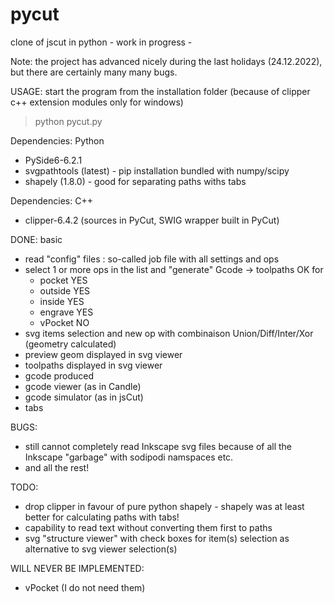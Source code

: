 # pycut
clone of jscut  in python - work in progress -

Note: the project has advanced nicely during the last holidays (24.12.2022), but there are certainly many many bugs.

USAGE: start the program from the installation folder (because of clipper c++ extension modules only for windows)

> python pycut.py


Dependencies: Python
- PySide6-6.2.1
- svgpathtools (latest) - pip installation bundled with numpy/scipy
- shapely (1.8.0) - good for separating paths withs tabs

Dependencies: C++
- clipper-6.4.2 (sources in PyCut, SWIG wrapper built in PyCut)

DONE: basic
- read "config" files : so-called job file with all settings and ops
- select 1 or more ops in the list and "generate" Gcode -> toolpaths OK for
   + pocket   YES
   + outside  YES
   + inside   YES
   + engrave  YES
   + vPocket   NO
- svg items selection and new op with combinaison Union/Diff/Inter/Xor (geometry calculated)
- preview geom displayed in svg viewer
- toolpaths displayed in svg viewer
- gcode produced
- gcode viewer (as in Candle)
- gcode simulator (as in jsCut)
- tabs

BUGS:
- still cannot completely read Inkscape svg files because of all the Inkscape "garbage" with sodipodi namspaces etc.
- and all the rest!

TODO:
- drop clipper in favour of pure python shapely - shapely was at least better for calculating paths with tabs!
- capability to read text without converting them first to paths 
- svg "structure viewer" with check boxes for item(s) selection as alternative to svg viewer selection(s)

WILL NEVER BE IMPLEMENTED:
- vPocket (I do not need them)

